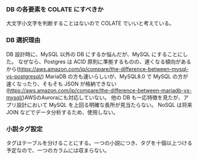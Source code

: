 ### DB の各要素を COLATE にすべきか

大文字小文字を判断することはないので COLATE でいいと考えている。

### DB 選択理由

DB 設計時に、MySQL 以外の DB にするか悩んだが、MySQL にすることにした。
なぜなら、Postgres は ACID 原則に準拠するものの、遅くなる傾向があるから(https://aws.amazon.com/jp/compare/the-difference-between-mysql-vs-postgresql/)
MariaDB の方も速いらしいが、MySQL8.0 で MySQL の方が速くなったり、そもそも JSON が格納できない(https://aws.amazon.com/jp/compare/the-difference-between-mariadb-vs-mysql/)AWSのAuroraにも対応していない。
他の DB も一応特徴を見たが、アプリ設計において MySQL を上回る明確な長所が見当たらない。
NoSQL は将来 JOIN などでデータ分析するため、使用しない。

### 小説タグ設定

タグはテーブルを分けることにする。一つの小説につき、タグを十個以上つける予定なので、一つのカラムには収まらない。
